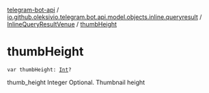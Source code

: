 [telegram-bot-api](../../index.md) / [io.github.oleksivio.telegram.bot.api.model.objects.inline.queryresult](../index.md) / [InlineQueryResultVenue](index.md) / [thumbHeight](./thumb-height.md)

# thumbHeight

`var thumbHeight: `[`Int`](https://kotlinlang.org/api/latest/jvm/stdlib/kotlin/-int/index.html)`?`

thumb_height Integer Optional. Thumbnail height

